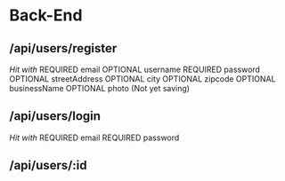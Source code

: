 # Back-End

## /api/users/register
*Hit with*
REQUIRED email
OPTIONAL username
REQUIRED password
OPTIONAL streetAddress
OPTIONAL city
OPTIONAL zipcode
OPTIONAL businessName
OPTIONAL photo (Not yet saving)

## /api/users/login
*Hit with*
REQUIRED email
REQUIRED password

## /api/users/:id